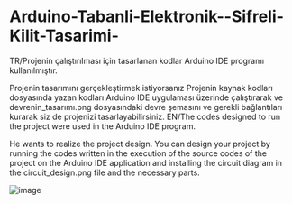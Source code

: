 # Arduino-Tabanli-Elektronik--Sifreli-Kilit-Tasarimi-
TR/Projenin çalıştırılması için tasarlanan kodlar Arduino IDE programı kullanılmıştır.

Projenin tasarımını gerçekleştirmek istiyorsanız Projenin kaynak kodları dosyasında yazan kodları Arduino IDE uygulaması üzerinde çalıştırarak ve devrenin_tasarımı.png dosyasındaki devre şemasını ve gerekli bağlantıları kurarak siz de projenizi tasarlayabilirsiniz.
EN/The codes designed to run the project were used in the Arduino IDE program.

He wants to realize the project design. You can design your project by running the codes written in the execution of the source codes of the project on the Arduino IDE application and installing the circuit diagram in the circuit_design.png file and the necessary parts.


![image](https://user-images.githubusercontent.com/110938520/211544374-c87aeac7-8bfe-45de-971f-f9193f272f8e.png)

